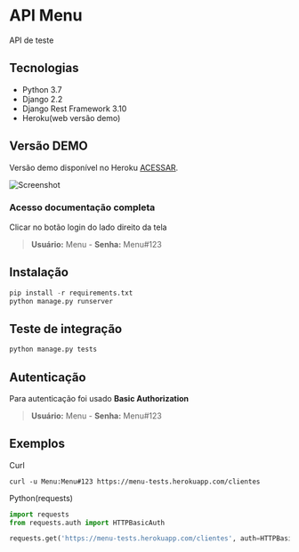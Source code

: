 # API Menu

API de teste

## Tecnologias

* Python 3.7
* Django 2.2
* Django Rest Framework 3.10
* Heroku(web versão demo)


## Versão DEMO

Versão demo disponível no Heroku [ACESSAR](https://menu-tests.herokuapp.com/docs/).

![Screenshot](https://i.imgur.com/JBhBNW9.png)

### Acesso documentação completa
Clicar no botão login do lado direito da tela

>**Usuário:** Menu    - **Senha:** Menu#123

## Instalação

```python
pip install -r requirements.txt
python manage.py runserver
```

## Teste de integração
```python
python manage.py tests
```

## Autenticação

Para autenticação foi usado **Basic Authorization**
>**Usuário:** Menu    - **Senha:** Menu#123


## Exemplos

Curl
```curl
curl -u Menu:Menu#123 https://menu-tests.herokuapp.com/clientes
```
Python(requests)
```python
import requests
from requests.auth import HTTPBasicAuth

requests.get('https://menu-tests.herokuapp.com/clientes', auth=HTTPBasicAuth('Menu', 'Menu#123'))
```